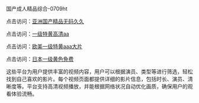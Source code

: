 国产成人精品综合-0709ht

点击访问：<a href="https://heiliaoxqkkct.pages.dev">亚洲国产精品无码久久</a>

点击访问：<a href="https://heiliaoxwd5i8.pages.dev">一级特黄高清aa</a>

点击访问：<a href="https://heiliaowt0d7p.pages.dev">欧美一级特黄aaa大片</a>

点击访问：<a href="https://heiliaoga6s9v.pages.dev">日本一级黄色免费</a>

这些平台为用户提供丰富的视频内容，用户可以根据演员、类型等进行筛选，轻松找到自己喜欢的影片。每个视频页面都提供详细的影片信息，包括时长、演员、清晰度等。平台支持高清视频播放，并能根据网络状况自动优化画质，确保用户的观看体验流畅。

<span style="display:none;">[Canonical link](）</span>
